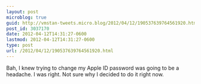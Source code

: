```yaml
---
layout: post
microblog: true
guid: http://vmstan-tweets.micro.blog/2012/04/12/190537639764561920.html
post_id: 3037170
date: 2012-04-12T14:31:27-0600
lastmod: 2012-04-12T14:31:27-0600
type: post
url: /2012/04/12/190537639764561920.html
---
```

Bah, I knew trying to change my Apple ID password was going to be a headache. I was right. Not sure why I decided to do it right now.
